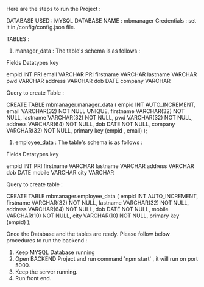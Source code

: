 Here are the steps to run the Project :

DATABASE USED : MYSQL
DATABASE NAME : mbmanager
Credentials   : set it in /config/config.json file.

TABLES :

1. manager_data : The table's schema is as follows :

Fields    Datatypes   key

empid     INT         PRI
email     VARCHAR     PRI
firstname VARCHAR
lastname  VARCHAR
pwd       VARCHAR
address   VARCHAR
dob       DATE
company   VARCHAR

Query to create Table :

CREATE TABLE mbmanager.manager_data (
empid INT AUTO_INCREMENT,
email VARCHAR(32) NOT NULL UNIQUE,
firstname VARCHAR(32) NOT NULL,
lastname VARCHAR(32) NOT NULL,
pwd VARCHAR(32) NOT NULL,
address VARCHAR(64) NOT NULL,
dob DATE NOT NULL,
company VARCHAR(32) NOT NULL,
primary key (empid , email)
);

1. employee_data : The table's schema is as follows :

Fields    Datatypes   key

empid     INT         PRI
firstname VARCHAR
lastname  VARCHAR
address   VARCHAR
dob       DATE
mobile    VARCHAR
city      VARCHAR

Query to create table :

CREATE TABLE mbmanager.employee_data (
empid INT AUTO_INCREMENT,
firstname VARCHAR(32) NOT NULL,
lastname VARCHAR(32) NOT NULL,
address VARCHAR(64) NOT NULL,
dob DATE NOT NULL,
mobile VARCHAR(10) NOT NULL,
city VARCHAR(10) NOT NULL,
primary key (empid)
);

Once the Database and the tables are ready. Please follow below procedures to run the backend :

1. Keep MYSQL Database running
2. Open BACKEND Project and run command 'npm start' , it will run on port 5000.
3. Keep the server running.
4. Run front end.